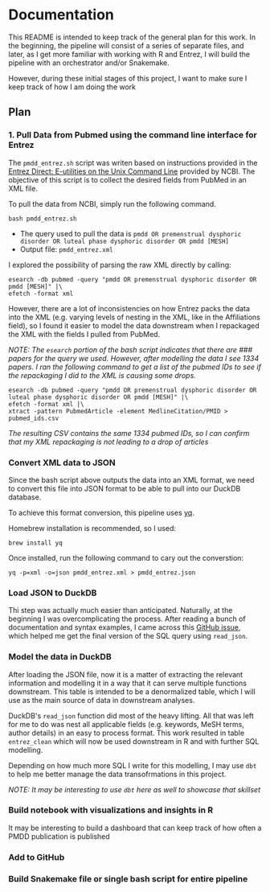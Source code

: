 # Documentation

This README is intended to keep track of the general plan for this work. In the beginning, the pipeline will consist of a series of separate files, and later, as I get more familiar with working with R and Entrez, I will build the pipeline with an orchestrator and/or Snakemake. 

However, during these initial stages of this project, I want to make sure I keep track of how I am doing the work


## Plan

### 1. Pull Data from Pubmed using the command line interface for Entrez

The `pmdd_entrez.sh` script was writen based on instructions provided in the [Entrez Direct: E-utilities on the Unix Command Line](https://www.ncbi.nlm.nih.gov/books/NBK179288/#chapter6.Structured_Data) provided by NCBI. The objective of this script is to collect the desired fields from PubMed in an XML file. 

To pull the data from NCBI, simply run the following command.  
```
bash pmdd_entrez.sh
```

- The query used to pull the data is `pmdd OR premenstrual dysphoric disorder OR luteal phase dysphoric disorder OR pmdd [MESH]`
- Output file: `pmdd_entrez.xml`

I explored the possibility of parsing the raw XML directly by calling: 
```
esearch -db pubmed -query "pmdd OR premenstrual dysphoric disorder OR pmdd [MESH]" |\
efetch -format xml
```
However, there are a lot of inconsistencies on how Entrez packs the data into the XML (e.g. varying levels of nesting in the XML, like in the Affiliations field), so I found it easier to model the data downstream when I repackaged the XML with the fields I pulled from PubMed. 

*NOTE: The `esearch` portion of the bash script indicates that there are ### papers for the query we used. However, after modelling the data I see 1334 papers. I ran the following command to get a list of the pubmed IDs to see if the repackaging I did to the XML is causing some drops.*
```
esearch -db pubmed -query "pmdd OR premenstrual dysphoric disorder OR luteal phase dysphoric disorder OR pmdd [MESH]" |\
efetch -format xml |\
xtract -pattern PubmedArticle -element MedlineCitation/PMID > pubmed_ids.csv
```
*The resulting CSV contains the same 1334 pubmed IDs, so I can confirm that my XML repackaging is not leading to a drop of articles*

### Convert XML data to JSON

Since the bash script above outputs the data into an XML format, we need to convert this file into JSON format to be able to pull into our DuckDB database. 

To achieve this format conversion, this pipeline uses [yq](https://github.com/mikefarah/yq). 

Homebrew installation is recommended, so I used: 

```
brew install yq
```

Once installed, run the following command to cary out the converstion: 
```
yq -p=xml -o=json pmdd_entrez.xml > pmdd_entrez.json
```

### Load JSON to DuckDB

Thi step was actually much easier than anticipated. Naturally, at the beginning I was overcomplicating the process. After reading a bunch of documentation and syntax examples, I came across this [GitHub issue](https://github.com/duckdb/duckdb/issues/7015), which helped me get the final version of the SQL query using `read_json`.

### Model the data in DuckDB

After loading the JSON file, now it is a matter of extracting the relevant information and modelling it in a way that it can serve multiple functions downstream. This table is intended to be a denormalized table, which I will use as the main source of data in downstream analyses. 

DuckDB's `read_json` function did most of the heavy lifting. All that was left for me to do was nest all applicable fields (e.g. keywords, MeSH terms, author details) in an easy to process format. This work resulted in table `entrez_clean` which will now be used downstream in R and with further SQL modelling. 

Depending on how much more SQL I write for this modelling, I may use `dbt` to help me better manage the data transofrmations in this project. 

*NOTE: It may be interesting to use `dbt` here as well to showcase that skillset*

### Build notebook with visualizations and insights in R
 It may be interesting to build a dashboard that can keep track of how often a PMDD publication is published

### Add to GitHub


### Build Snakemake file or single bash script for entire pipeline